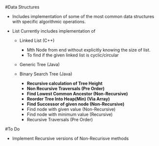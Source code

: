 #Data Structures 

* Includes implementation of some of the most common data structures with specific algorithmic operations.

* List Currently includes implementation of  
	* Linked List (C++)
		* Mth Node from end without explicitly knowing the size of list.
		* To find if the given linked list is cyclic/circular
		
	* Generic Tree (Java)
	
	* Binary Search Tree (Java)
		* **Recursive calculation of Tree Height**
		* **Non Recursive Traversals (Pre Order)**
		* **Find Lowest Common Ancestor (Non-Recursive)**
		* **Reorder Tree Into Heap(Min) (Via Array)**
		* **Find Successor of given node (Non-Recursive)**
		* Find node with given value (Non-Recursive)
		* Find node with minimum value (Recursive)
		* Recursive Traversals (Pre Order)

#To Do
* Implement Recursive versions of Non-Recurisve methods

